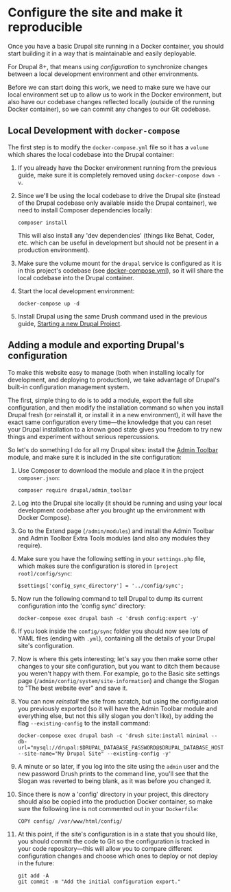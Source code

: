 # Configure the site and make it reproducible

Once you have a basic Drupal site running in a Docker container, you should start building it in a way that is maintainable and easily deployable.

For Drupal 8+, that means using _configuration_ to synchronize changes between a local development environment and other environments.

Before we can start doing this work, we need to make sure we have our local environment set up to allow us to work in the Docker environment, but also have our codebase changes reflected locally (outside of the running Docker container), so we can commit any changes to our Git codebase.

## Local Development with `docker-compose`

The first step is to modify the `docker-compose.yml` file so it has a `volume` which shares the local codebase into the Drupal container:

  1. If you already have the Docker environment running from the previous guide, make sure it is completely removed using `docker-compose down -v`.
  1. Since we'll be using the local codebase to drive the Drupal site (instead of the Drupal codebase only available inside the Drupal container), we need to install Composer dependencies locally:

     ```
     composer install
     ```

     This will also install any 'dev dependencies' (things like Behat, Coder, etc. which can be useful in development but should not be present in a production environment).
  1. Make sure the volume mount for the `drupal` service is configured as it is in this project's codebase (see [docker-compose.yml](../docker-compose.yml)), so it will share the local codebase into the Drupal container.
  1. Start the local development environment:

     ```
     docker-compose up -d
     ```

  1. Install Drupal using the same Drush command used in the previous guide, [Starting a new Drupal Project](starting-new-project.md).

## Adding a module and exporting Drupal's configuration

To make this website easy to manage (both when installing locally for development, and deploying to production), we take advantage of Drupal's built-in configuration management system.

The first, simple thing to do is to add a module, export the full site configuration, and then modify the installation command so when you install Drupal fresh (or reinstall it, or install it in a new environment), it will have the exact same configuration every time—the knowledge that you can reset your Drupal installation to a known good state gives you freedom to try new things and experiment without serious repercussions.

So let's do something I do for all my Drupal sites: install the [Admin Toolbar](https://www.drupal.org/project/admin_toolbar) module, and make sure it is included in the site configuration:

  1. Use Composer to download the module and place it in the project `composer.json`:

     ```
     composer require drupal/admin_toolbar
     ```

  1. Log into the Drupal site locally (it should be running and using your local development codebase after you brought up the environment with Docker Compose).
  1. Go to the Extend page (`/admin/modules`) and install the Admin Toolbar and Admin Toolbar Extra Tools modules (and also any modules they require).
  1. Make sure you have the following setting in your `settings.php` file, which makes sure the configuration is stored in `[project root]/config/sync`:

     ```
     $settings['config_sync_directory'] = '../config/sync';
     ```

  1. Now run the following command to tell Drupal to dump its current configuration into the 'config sync' directory:

     ```
     docker-compose exec drupal bash -c 'drush config:export -y'
     ```

  1. If you look inside the `config/sync` folder you should now see lots of YAML files (ending with `.yml`), containing all the details of your Drupal site's configuration.
  1. Now is where this gets interesting; let's say you then make some other changes to your site configuration, but you want to ditch them because you weren't happy with them. For example, go to the Basic site settings page (`/admin/config/system/site-information`) and change the Slogan to "The best website ever" and save it.
  1. You can now _reinstall_ the site from scratch, but using the configuration you previously exported (so it will have the Admin Toolbar module and everything else, but not this silly slogan you don't like), by adding the flag `--existing-config` to the install command:

     ```
     docker-compose exec drupal bash -c 'drush site:install minimal --db-url="mysql://drupal:$DRUPAL_DATABASE_PASSWORD@$DRUPAL_DATABASE_HOST/drupal" --site-name="My Drupal Site" --existing-config -y'
     ```

  1. A minute or so later, if you log into the site using the `admin` user and the new password Drush prints to the command line, you'll see that the Slogan was reverted to being blank, as it was before you changed it.
  1. Since there is now a 'config' directory in your project, this directory should also be copied into the production Docker container, so make sure the following line is not commented out in your `Dockerfile`:

     ```
     COPY config/ /var/www/html/config/
     ```

  1. At this point, if the site's configuration is in a state that you should like, you should commit the code to Git so the configuration is tracked in your code repository—this will allow you to compare different configuration changes and choose which ones to deploy or not deploy in the future:

     ```
     git add -A
     git commit -m "Add the initial configuration export."
     ```
